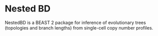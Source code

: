 # Nested BD

NestedBD is a BEAST 2 package for inference of evolutionary trees (topologies and branch lengths) from single-cell copy number profiles. 
